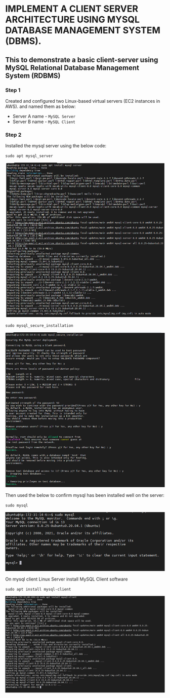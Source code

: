 
# **IMPLEMENT A CLIENT SERVER ARCHITECTURE USING MYSQL DATABASE MANAGEMENT SYSTEM (DBMS).**

## This to demonstrate a basic client-server using MySQL Relational Database Management System (RDBMS)

### Step 1

Created and configured two Linux-based virtual servers (EC2 instances in AWS). and named them as below:
- Server A name - `MySQL Server`
- Server B name - `MySQL Client`


### Step 2

Installed the mysql server using the below code:

`sudo apt mysql_server`

![screenshot](https://github.com/Tofumy/Tofumy_PBL5/blob/main/install-mysqlserver.png)

`sudo mysql_secure_installation`

![screenshot](https://github.com/Tofumy/Tofumy_PBL5/blob/main/sudo-mysql-secure-installation.png)

Then used the below to confirm mysql has been installed well on the server:

`sudo mysql`

![screenshot](https://github.com/Tofumy/Tofumy_PBL5/blob/main/sudo-mysql.png)


On mysql client Linux Server install MySQL Client software

`sudo apt install mysql-client`

![screenshot](https://github.com/Tofumy/Tofumy_PBL5/blob/main/install-mysqlclient.png)
